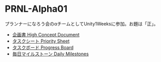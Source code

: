 # PRNL-Alpha01

プランナーになろう会のαチームとしてUnity1Weeksに参加。お題は「正」。

- [企画書 High Concept Document](https://docs.google.com/presentation/d/1Az7uzvW_CnFX0DE4qgYiZvEtimycmRC2pu_Yz9WE490/edit)
- [タスクシート Priority Sheet](https://github.com/users/JiaChen-Zeng/projects/1/views/1)
- [タスクボード Progress Board](https://github.com/users/JiaChen-Zeng/projects/1/views/)
- [毎日マイルストーン Daily Milestones](https://github.com/JiaChen-Zeng/PRNL-Alpha01/milestones)
